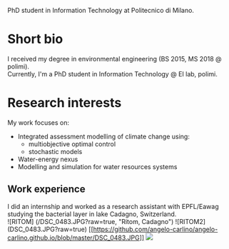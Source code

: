 PhD student in Information Technology at Politecnico di Milano.

# Short bio
I received my degree in environmental engineering (BS 2015, MS 2018 @ polimi).  
Currently, I'm a PhD student in Information Technology @ EI lab, polimi.

# Research interests
My work focuses on:
- Integrated assessment modelling of climate change using:
  + multiobjective optimal control
  + stochastic models
- Water-energy nexus
- Modelling and simulation for water resources systems

## Work experience
I did an internship and worked as a research assistant with EPFL/Eawag studying the bacterial layer in lake Cadagno, Switzerland.  
![RITOM] (/DSC_0483.JPG?raw=true, "Ritom, Cadagno")
![RITOM2] (DSC_0483.JPG?raw=true)
[[https://github.com/angelo-carlino/angelo-carlino.github.io/blob/master/DSC_0483.JPG]]
<img src="DSC_0483.JPG" />
